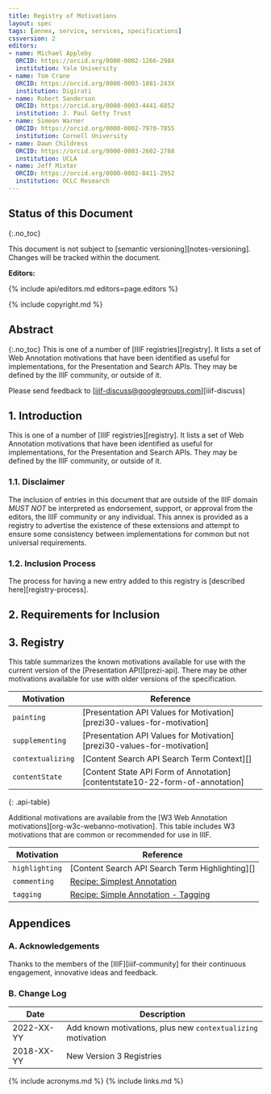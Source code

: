 ```yaml
---
title: Registry of Motivations
layout: spec
tags: [annex, service, services, specifications]
cssversion: 2
editors:
- name: Michael Appleby
  ORCID: https://orcid.org/0000-0002-1266-298X
  institution: Yale University
- name: Tom Crane
  ORCID: https://orcid.org/0000-0003-1881-243X
  institution: Digirati
- name: Robert Sanderson
  ORCID: https://orcid.org/0000-0003-4441-6852
  institution: J. Paul Getty Trust
- name: Simeon Warner
  ORCID: https://orcid.org/0000-0002-7970-7855
  institution: Cornell University
- name: Dawn Childress
  ORCID: https://orcid.org/0000-0003-2602-2788
  institution: UCLA
- name: Jeff Mixter
  ORCID: https://orcid.org/0000-0002-8411-2952
  institution: OCLC Research
---
```


## Status of this Document
{:.no_toc}

This document is not subject to [semantic versioning][notes-versioning].
Changes will be tracked within the document.

**Editors:**

{% include api/editors.md editors=page.editors %}

{% include copyright.md %}

## Abstract
{:.no_toc}
This is one of a number of [IIIF registries][registry]. It lists a set of Web Annotation motivations that have been identified as useful for implementations, for the Presentation and Search APIs.  They may be defined by the IIIF community, or outside of it.

Please send feedback to [iiif-discuss@googlegroups.com][iiif-discuss]


## 1. Introduction

This is one of a number of [IIIF registries][registry]. It lists a set of Web Annotation motivations that have been identified as useful for implementations, for the Presentation and Search APIs.  They may be defined by the IIIF community, or outside of it.

### 1.1. Disclaimer

The inclusion of entries in this document that are outside of the IIIF domain _MUST NOT_ be interpreted as endorsement, support, or approval from the editors, the IIIF community or any individual. This annex is provided as a registry to advertise the existence of these extensions and attempt to ensure some consistency between implementations for common but not universal requirements.

### 1.2. Inclusion Process

The process for having a new entry added to this registry is [described here][registry-process].

## 2. Requirements for Inclusion

## 3. Registry

This table summarizes the known motivations available for use with the current version of the [Presentation API][prezi-api]. There may be other motivations available for use with older versions of the specification.

| Motivation    | Reference |
|--------------------|------|
| `painting`	| [Presentation API Values for Motivation][prezi30-values-for-motivation] |
| `supplementing` | [Presentation API Values for Motivation][prezi30-values-for-motivation] |
| `contextualizing` | [Content Search API Search Term Context][] |
| `contentState` | [Content State API Form of Annotation][contentstate10-22-form-of-annotation] |
{: .api-table}

Additional motivations are available from the [W3 Web Annotation motivations][org-w3c-webanno-motivation]. This table includes W3 motivations that are common or recommended for use in IIIF.

| Motivation    | Reference |
|--------------------|------|
| `highlighting` | [Content Search API Search Term Highlighting][] |
| `commenting`	| [Recipe: Simplest Annotation](https://iiif.io/api/cookbook/recipe/0266-full-canvas-annotation/) |
| `tagging`	| [Recipe: Simple Annotation - Tagging](https://iiif.io/api/cookbook/recipe/0021-tagging/) |

## Appendices

### A. Acknowledgements

Thanks to the members of the [IIIF][iiif-community] for their continuous engagement, innovative ideas and feedback.

### B. Change Log

| Date       | Description                                        |
| ---------- | -------------------------------------------------- |
| 2022-XX-YY | Add known motivations, plus new `contextualizing` motivation |
| 2018-XX-YY | New Version 3 Registries                           |

{% include acronyms.md %}
{% include links.md %}
